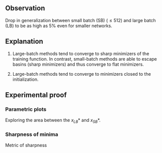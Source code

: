 ## Observation

Drop in generalization between small batch (SB) ($\leq 512$) and large batch (LB) to be as high as 5% even for smaller networks.

## Explanation

1. Large-batch methods tend to converge to sharp minimizers of the training function. In contrast, small-batch methods are able to escape basins (sharp minimizers) and thus converge to flat minimizers.

2. Large-batch methods tend to converge to minimizers closed to the initialization.


## Experimental proof

### Parametric plots

Exploring the area between the $x_{LB}*$ and $x_{SB}*$.

### Sharpness of minima

Metric of sharpness
